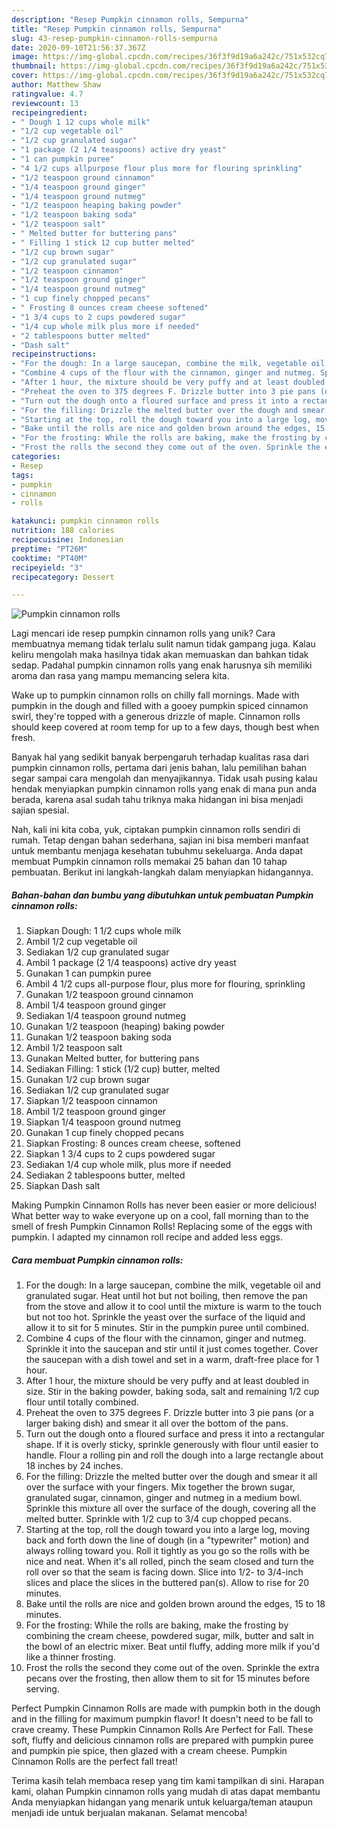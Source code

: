 ```yaml
---
description: "Resep Pumpkin cinnamon rolls, Sempurna"
title: "Resep Pumpkin cinnamon rolls, Sempurna"
slug: 43-resep-pumpkin-cinnamon-rolls-sempurna
date: 2020-09-10T21:56:37.367Z
image: https://img-global.cpcdn.com/recipes/36f3f9d19a6a242c/751x532cq70/pumpkin-cinnamon-rolls-recipe-main-photo.jpg
thumbnail: https://img-global.cpcdn.com/recipes/36f3f9d19a6a242c/751x532cq70/pumpkin-cinnamon-rolls-recipe-main-photo.jpg
cover: https://img-global.cpcdn.com/recipes/36f3f9d19a6a242c/751x532cq70/pumpkin-cinnamon-rolls-recipe-main-photo.jpg
author: Matthew Shaw
ratingvalue: 4.7
reviewcount: 13
recipeingredient:
- " Dough 1 12 cups whole milk"
- "1/2 cup vegetable oil"
- "1/2 cup granulated sugar"
- "1 package (2 1/4 teaspoons) active dry yeast"
- "1 can pumpkin puree"
- "4 1/2 cups allpurpose flour plus more for flouring sprinkling"
- "1/2 teaspoon ground cinnamon"
- "1/4 teaspoon ground ginger"
- "1/4 teaspoon ground nutmeg"
- "1/2 teaspoon heaping baking powder"
- "1/2 teaspoon baking soda"
- "1/2 teaspoon salt"
- " Melted butter for buttering pans"
- " Filling 1 stick 12 cup butter melted"
- "1/2 cup brown sugar"
- "1/2 cup granulated sugar"
- "1/2 teaspoon cinnamon"
- "1/2 teaspoon ground ginger"
- "1/4 teaspoon ground nutmeg"
- "1 cup finely chopped pecans"
- " Frosting 8 ounces cream cheese softened"
- "1 3/4 cups to 2 cups powdered sugar"
- "1/4 cup whole milk plus more if needed"
- "2 tablespoons butter melted"
- "Dash salt"
recipeinstructions:
- "For the dough: In a large saucepan, combine the milk, vegetable oil and granulated sugar. Heat until hot but not boiling, then remove the pan from the stove and allow it to cool until the mixture is warm to the touch but not too hot. Sprinkle the yeast over the surface of the liquid and allow it to sit for 5 minutes. Stir in the pumpkin puree until combined."
- "Combine 4 cups of the flour with the cinnamon, ginger and nutmeg. Sprinkle it into the saucepan and stir until it just comes together. Cover the saucepan with a dish towel and set in a warm, draft-free place for 1 hour."
- "After 1 hour, the mixture should be very puffy and at least doubled in size. Stir in the baking powder, baking soda, salt and remaining 1/2 cup flour until totally combined."
- "Preheat the oven to 375 degrees F. Drizzle butter into 3 pie pans (or a larger baking dish) and smear it all over the bottom of the pans."
- "Turn out the dough onto a floured surface and press it into a rectangular shape. If it is overly sticky, sprinkle generously with flour until easier to handle. Flour a rolling pin and roll the dough into a large rectangle about 18 inches by 24 inches."
- "For the filling: Drizzle the melted butter over the dough and smear it all over the surface with your fingers. Mix together the brown sugar, granulated sugar, cinnamon, ginger and nutmeg in a medium bowl. Sprinkle this mixture all over the surface of the dough, covering all the melted butter. Sprinkle with 1/2 cup to 3/4 cup chopped pecans."
- "Starting at the top, roll the dough toward you into a large log, moving back and forth down the line of dough (in a &#34;typewriter&#34; motion) and always rolling toward you. Roll it tightly as you go so the rolls with be nice and neat. When it&#39;s all rolled, pinch the seam closed and turn the roll over so that the seam is facing down. Slice into 1/2- to 3/4-inch slices and place the slices in the buttered pan(s). Allow to rise for 20 minutes."
- "Bake until the rolls are nice and golden brown around the edges, 15 to 18 minutes."
- "For the frosting: While the rolls are baking, make the frosting by combining the cream cheese, powdered sugar, milk, butter and salt in the bowl of an electric mixer. Beat until fluffy, adding more milk if you&#39;d like a thinner frosting."
- "Frost the rolls the second they come out of the oven. Sprinkle the extra pecans over the frosting, then allow them to sit for 15 minutes before serving."
categories:
- Resep
tags:
- pumpkin
- cinnamon
- rolls

katakunci: pumpkin cinnamon rolls 
nutrition: 188 calories
recipecuisine: Indonesian
preptime: "PT26M"
cooktime: "PT40M"
recipeyield: "3"
recipecategory: Dessert

---
```



![Pumpkin cinnamon rolls](https://img-global.cpcdn.com/recipes/36f3f9d19a6a242c/751x532cq70/pumpkin-cinnamon-rolls-recipe-main-photo.jpg)

Lagi mencari ide resep pumpkin cinnamon rolls yang unik? Cara membuatnya memang tidak terlalu sulit namun tidak gampang juga. Kalau keliru mengolah maka hasilnya tidak akan memuaskan dan bahkan tidak sedap. Padahal pumpkin cinnamon rolls yang enak harusnya sih memiliki aroma dan rasa yang mampu memancing selera kita.

Wake up to pumpkin cinnamon rolls on chilly fall mornings. Made with pumpkin in the dough and filled with a gooey pumpkin spiced cinnamon swirl, they&#39;re topped with a generous drizzle of maple. Cinnamon rolls should keep covered at room temp for up to a few days, though best when fresh.

Banyak hal yang sedikit banyak berpengaruh terhadap kualitas rasa dari pumpkin cinnamon rolls, pertama dari jenis bahan, lalu pemilihan bahan segar sampai cara mengolah dan menyajikannya. Tidak usah pusing kalau hendak menyiapkan pumpkin cinnamon rolls yang enak di mana pun anda berada, karena asal sudah tahu triknya maka hidangan ini bisa menjadi sajian spesial.


Nah, kali ini kita coba, yuk, ciptakan pumpkin cinnamon rolls sendiri di rumah. Tetap dengan bahan sederhana, sajian ini bisa memberi manfaat untuk membantu menjaga kesehatan tubuhmu sekeluarga. Anda dapat membuat Pumpkin cinnamon rolls memakai 25 bahan dan 10 tahap pembuatan. Berikut ini langkah-langkah dalam menyiapkan hidangannya.

<!--inarticleads1-->

##### Bahan-bahan dan bumbu yang dibutuhkan untuk pembuatan Pumpkin cinnamon rolls:

1. Siapkan  Dough: 1 1/2 cups whole milk
1. Ambil 1/2 cup vegetable oil
1. Sediakan 1/2 cup granulated sugar
1. Ambil 1 package (2 1/4 teaspoons) active dry yeast
1. Gunakan 1 can pumpkin puree
1. Ambil 4 1/2 cups all-purpose flour, plus more for flouring, sprinkling
1. Gunakan 1/2 teaspoon ground cinnamon
1. Ambil 1/4 teaspoon ground ginger
1. Sediakan 1/4 teaspoon ground nutmeg
1. Gunakan 1/2 teaspoon (heaping) baking powder
1. Gunakan 1/2 teaspoon baking soda
1. Ambil 1/2 teaspoon salt
1. Gunakan  Melted butter, for buttering pans
1. Sediakan  Filling: 1 stick (1/2 cup) butter, melted
1. Gunakan 1/2 cup brown sugar
1. Sediakan 1/2 cup granulated sugar
1. Siapkan 1/2 teaspoon cinnamon
1. Ambil 1/2 teaspoon ground ginger
1. Siapkan 1/4 teaspoon ground nutmeg
1. Gunakan 1 cup finely chopped pecans
1. Siapkan  Frosting: 8 ounces cream cheese, softened
1. Siapkan 1 3/4 cups to 2 cups powdered sugar
1. Sediakan 1/4 cup whole milk, plus more if needed
1. Sediakan 2 tablespoons butter, melted
1. Siapkan Dash salt


Making Pumpkin Cinnamon Rolls has never been easier or more delicious! What better way to wake everyone up on a cool, fall morning than to the smell of fresh Pumpkin Cinnamon Rolls! Replacing some of the eggs with pumpkin. I adapted my cinnamon roll recipe and added less eggs. 

<!--inarticleads2-->

##### Cara membuat Pumpkin cinnamon rolls:

1. For the dough: In a large saucepan, combine the milk, vegetable oil and granulated sugar. Heat until hot but not boiling, then remove the pan from the stove and allow it to cool until the mixture is warm to the touch but not too hot. Sprinkle the yeast over the surface of the liquid and allow it to sit for 5 minutes. Stir in the pumpkin puree until combined.
1. Combine 4 cups of the flour with the cinnamon, ginger and nutmeg. Sprinkle it into the saucepan and stir until it just comes together. Cover the saucepan with a dish towel and set in a warm, draft-free place for 1 hour.
1. After 1 hour, the mixture should be very puffy and at least doubled in size. Stir in the baking powder, baking soda, salt and remaining 1/2 cup flour until totally combined.
1. Preheat the oven to 375 degrees F. Drizzle butter into 3 pie pans (or a larger baking dish) and smear it all over the bottom of the pans.
1. Turn out the dough onto a floured surface and press it into a rectangular shape. If it is overly sticky, sprinkle generously with flour until easier to handle. Flour a rolling pin and roll the dough into a large rectangle about 18 inches by 24 inches.
1. For the filling: Drizzle the melted butter over the dough and smear it all over the surface with your fingers. Mix together the brown sugar, granulated sugar, cinnamon, ginger and nutmeg in a medium bowl. Sprinkle this mixture all over the surface of the dough, covering all the melted butter. Sprinkle with 1/2 cup to 3/4 cup chopped pecans.
1. Starting at the top, roll the dough toward you into a large log, moving back and forth down the line of dough (in a &#34;typewriter&#34; motion) and always rolling toward you. Roll it tightly as you go so the rolls with be nice and neat. When it&#39;s all rolled, pinch the seam closed and turn the roll over so that the seam is facing down. Slice into 1/2- to 3/4-inch slices and place the slices in the buttered pan(s). Allow to rise for 20 minutes.
1. Bake until the rolls are nice and golden brown around the edges, 15 to 18 minutes.
1. For the frosting: While the rolls are baking, make the frosting by combining the cream cheese, powdered sugar, milk, butter and salt in the bowl of an electric mixer. Beat until fluffy, adding more milk if you&#39;d like a thinner frosting.
1. Frost the rolls the second they come out of the oven. Sprinkle the extra pecans over the frosting, then allow them to sit for 15 minutes before serving.


Perfect Pumpkin Cinnamon Rolls are made with pumpkin both in the dough and in the filling for maximum pumpkin flavor! It doesn&#39;t need to be fall to crave creamy. These Pumpkin Cinnamon Rolls Are Perfect for Fall. These soft, fluffy and delicious cinnamon rolls are prepared with pumpkin puree and pumpkin pie spice, then glazed with a cream cheese. Pumpkin Cinnamon Rolls are the perfect fall treat! 

Terima kasih telah membaca resep yang tim kami tampilkan di sini. Harapan kami, olahan Pumpkin cinnamon rolls yang mudah di atas dapat membantu Anda menyiapkan hidangan yang menarik untuk keluarga/teman ataupun menjadi ide untuk berjualan makanan. Selamat mencoba!

